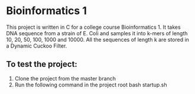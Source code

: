 # Bioinformatics 1
This project is written in C for a college course Bioinformatics 1.
It takes DNA sequence from a strain of E. Coli and samples it into k-mers of length 10, 20, 50, 100, 1000 and 10000.
All the sequences of length k are stored in a Dynamic Cuckoo Filter.


## To test the project:
1) Clone the project from the master branch
2) Run the following command in the project root
    bash startup.sh


